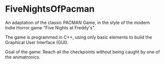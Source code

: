 # FiveNightsOfPacman

An adaptation of the classic PACMAN Game, in the style of the modern Indie Horror game "Five Nights at Freddy's".

The game is programmed in C++, using only basic elements to build the Graphical User Interface (GUI).

Goal of the game: Reach all the checkpoints without being caught by one of the animatronics.
